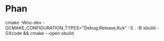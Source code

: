 # Phan

cmake -Wno-dev -DCMAKE_CONFIGURATION_TYPES="Debug;Release;Kuk" -S . -B xbuild -GXcode && cmake --open xbuild
